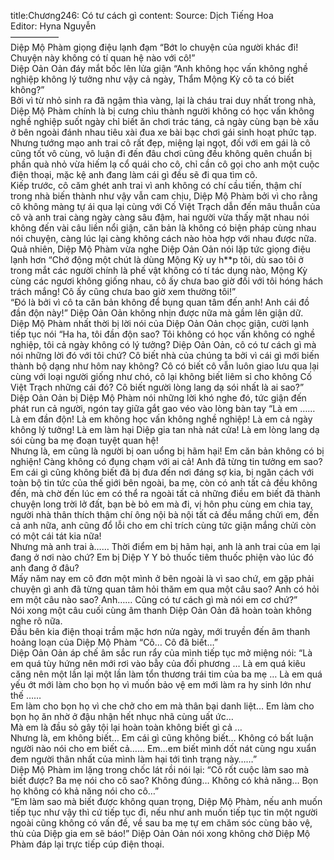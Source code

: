 title:Chương246: Có tư cách gì
content:
Source: Dịch Tiếng Hoa<br>Editor: Hyna Nguyễn<br>—————–<br>Diệp Mộ Phàm giọng điệu lạnh đạm “Bớt lo chuyện của người khác đi! Chuyện này không có tí quan hệ nào với cô!”<br>Diệp Oản Oản đáy mắt bốc lên lửa giận “Anh không học vấn không nghề nghiệp không lý tưởng như vậy cả ngày, Thẩm Mộng Kỳ cô ta có biết không?”<br>Bởi vì từ nhỏ sinh ra đã ngậm thìa vàng, lại là cháu trai duy nhất trong nhà, Diệp Mộ Phàm chính là bị cưng chìu thành người không có học vấn không nghề nghiệp suốt ngày chỉ biết ăn chơi trác táng, cả ngày cùng bạn bè xấu ở bên ngoài đánh nhau tiêu xài đua xe bài bạc chơi gái sinh hoạt phức tạp.<br>Nhưng tướng mạo anh trai cô rất đẹp, miệng lại ngọt, đối với em gái là cô cũng tốt vô cùng, vô luận đi đến đâu chơi cũng đều không quên chuẩn bị phần quà nhỏ vừa hiếm lạ cổ quái cho cô, chỉ cần cô gọi cho anh một cuộc điện thoại, mặc kệ anh đang làm cái gì đều sẽ đi qua tìm cô.<br>Kiếp trước, cô căm ghét anh trai vì anh không có chí cầu tiến, thậm chí trong nhà biến thành như vậy vẫn cam chịu, Diệp Mộ Phàm bởi vì cho rằng cô không màng tự ái qua lại cùng với Cố Việt Trạch dẫn đến mâu thuẫn của cô và anh trai càng ngày càng sâu đậm, hai người vừa thấy mặt nhau nói không đến vài câu liền nổi giận, căn bản là không có biện pháp cùng nhau nói chuyện, càng lúc lại càng không cách nào hòa hợp với nhau được nữa.<br>Quả nhiên, Diệp Mộ Phàm vừa nghe Diệp Oản Oản nói lặp tức giọng điệu lạnh hơn “Chớ động một chút là dùng Mộng Kỳ uy h**p tôi, dù sao tôi ở trong mắt các người chính là phế vật không có tí tác dụng nào, Mộng Kỳ cùng các ngươi không giống nhau, cô ấy chưa bao giờ đối với tôi hóng hách trách mắng! Cô ấy cũng chưa bao giờ xem thường tôi!”<br>“Đó là bởi vì cô ta căn bản không để bụng quan tâm đến anh! Anh cái đồ đần độn này!” Diệp Oản Oản không nhịn được nữa mà gầm lên giận dữ.<br>Diệp Mộ Phàm nhất thời bị lời nói của Diệp Oản Oản chọc giận, cười lạnh tiếp tục nói “Ha ha, tôi đần độn sao? Tôi không có học vấn không có nghề nghiệp, tôi cả ngày không có lý tưởng? Diệp Oản Oản, cô có tư cách gì mà nói những lời đó với tôi chứ? Cô biết nhà của chúng ta bởi vì cái gì mới biến thành bộ dạng như hôm nay không? Cô có biết cô vẫn luôn giao lưu qua lại cùng với loại người giống như chó, cô lại không biết liêm sỉ cho không Cố Việt Trạch những cái đó? Cô biết người lòng lang dạ sói nhất là ai sao?”<br>Diệp Oản Oản bị Diệp Mộ Phàm nói những lời khó nghe đó, tức giận đến phát run cả người, ngón tay giữa gắt gao véo vào lòng bàn tay “Là em …… Là em đần độn! Là em không học vấn không nghề nghiệp! Là em cả ngày không lý tưởng! Là em làm hại Diệp gia tan nhà nát cửa! Là em lòng lang dạ sói cùng ba mẹ đoạn tuyệt quan hệ!<br>Nhưng là, em cũng là người bị oan uổng bị hãm hại! Em căn bản không có bị nghiện! Càng không có đụng chạm với ai cả! Anh đã từng tin tưởng em sao?<br>Em cái gì cũng không biết đã bị đưa đến nơi đáng sợ kia, bị ngăn cách với toàn bộ tin tức của thế giới bên ngoài, ba mẹ, còn có anh tất cả đều không đến, mà chờ đến lúc em có thể ra ngoài tất cả những điều em biết đã thành chuyện long trời lở đất, bạn bè bỏ em mà đi, vị hôn phu cùng em chia tay, người nhà thân thích thậm chí ông nội bà nội tất cả đều mắng chửi em, đến cả anh nữa, anh cũng đổ lỗi cho em chỉ trích cùng tức giận mắng chửi còn có một cái tát kia nữa!<br>Nhưng mà anh trai à…… Thời điểm em bị hãm hại, anh là anh trai của em lại đang ở nơi nào chứ? Em bị Diệp Y Y bỏ thuốc tiêm thuốc phiện vào lúc đó anh đang ở đâu?<br>Mấy năm nay em cô đơn một mình ở bên ngoài là vì sao chứ, em gặp phải chuyện gì anh đã từng quan tâm hỏi thăm em qua một câu sao? Anh có hỏi em một câu nào sao? Anh…… Cũng có tư cách gì mà nói em cơ chứ?”<br>Nói xong một câu cuối cùng âm thanh Diệp Oản Oản đã hoàn toàn không nghe rõ nữa.<br>Đầu bên kia điện thoại trầm mặc hơn nửa ngày, mới truyền đến âm thanh hoảng loạn của Diệp Mộ Phàm “Cô… Cô đã biết…”<br>Diệp Oản Oản áp chế âm sắc run rẩy của mình tiếp tục mở miệng nói: “Là em quá tùy hứng nên mới rơi vào bẫy của đối phương … Là em quá kiêu căng nên một lần lại một lần làm tổn thương trái tim của ba mẹ … Là em quá yếu ớt mới làm cho bọn họ vì muốn bảo vệ em mới làm ra hy sinh lớn như thế ……<br>Em làm cho bọn họ vì che chở cho em mà thân bại danh liệt… Em làm cho bọn họ ăn nhờ ở đậu nhận hết nhục nhã cùng uất ức…<br>Mà em là đầu sỏ gây tội lại hoàn toàn không biết gì cả …<br>Nhưng là, em không biết… Em cái gì cũng không biết… Không có bất luận người nào nói cho em biết cả…… Em…em biết mình dốt nát cùng ngu xuẩn đem người thân nhất của mình làm hại tới tình trạng này……”<br>Diệp Mộ Phàm im lặng trong chốc lát rồi nói lại: “Cô rốt cuộc làm sao mà biết được? Ba mẹ nói cho cô sao? Không đúng… Không có khả năng… Bọn họ không có khả năng nói cho cô…”<br>“Em làm sao mà biết được không quan trọng, Diệp Mộ Phàm, nếu anh muốn tiếp tục như vậy thì cứ tiếp tục đi, nếu như anh muốn tiếp tục tin một người ngoài cũng không có vấn đề, về sau ba mẹ tự em chăm sóc cùng bảo vệ, thù của Diệp gia em sẽ báo!” Diệp Oản Oản nói xong không chờ Diệp Mộ Phàm đáp lại trực tiếp cúp điện thoại.